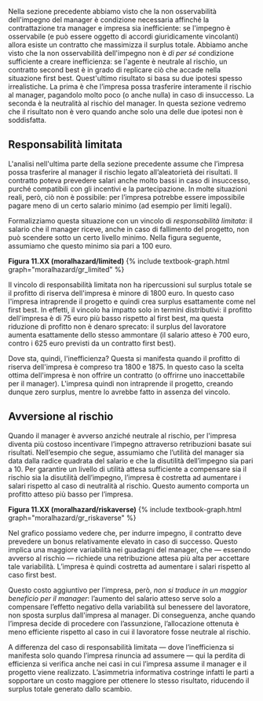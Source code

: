


Nella sezione precedente abbiamo visto che la non osservabilità dell'impegno del manager è condizione necessaria affinché la contrattazione tra manager e impresa sia inefficiente: se l'impegno è osservabile (e può essere oggetto di accordi giuridicamente vincolanti) allora esiste un contratto che massimizza il surplus totale. Abbiamo anche visto che la non osservabilità dell'impegno non è <i>di per sé</i> condizione sufficiente a creare inefficienza: se l'agente è neutrale al rischio, un contratto second best è in grado di replicare ciò che accade nella situazione first best. Quest'ultimo risultato si basa su due ipotesi spesso irrealistiche. La prima è che l’impresa possa trasferire interamente il rischio al manager, pagandolo molto poco (o anche nulla) in caso di insuccesso. La seconda è la neutralità al rischio del manager. In questa sezione vedremo che il risultato non è vero quando anche solo una delle due ipotesi non è soddisfatta.




<h2 id="subsec_mh-limited">Responsabilità limitata</h2>

L'analisi nell'ultima parte della sezione precedente assume che l’impresa possa trasferire al manager il rischio legato all’aleatorietà dei risultati. Il contratto poteva prevedere salari anche molto bassi in caso di insuccesso, purché compatibili con gli incentivi e la partecipazione. In molte situazioni reali, però, ciò non è possibile: per l’impresa potrebbe essere impossibile pagare meno di un certo salario minimo (ad esempio per limiti legali).

Formalizziamo questa situazione con un vincolo di <i>responsabilità limitata</i>: il salario che il manager riceve, anche in caso di fallimento del progetto, non può scendere sotto un certo livello minimo. Nella figura seguente, assumiamo che questo minimo sia pari a $100$ euro.


<a id="gr_moralhazard/limited"><strong>Figura 11.XX (moralhazard/limited)</strong></a>
{% include textbook-graph.html graph="moralhazard/gr_limited" %}

  
Il vincolo di responsabilità limitata non ha ripercussioni sul surplus totale se il profitto di riserva dell'impresa è minore di 1800 euro. In questo caso l'impresa intraprende il progetto e quindi crea surplus esattamente come nel first best. In effetti, il vincolo ha impatto solo in termini distributivi: il profitto dell'impresa è di 75 euro più basso rispetto al first best, ma questa riduzione di profitto non è denaro sprecato: il surplus del lavoratore aumenta esattamente dello stesso ammontare (il salario atteso è 700 euro, contro i 625 euro previsti da un contratto first best).

Dove sta, quindi, l'inefficienza? Questa si manifesta quando il profitto di riserva dell'impresa è compreso tra 1800 e 1875. In questo caso la scelta ottima dell'impresa è non offrire un contratto (o offrirne uno inaccettabile per il manager). L'impresa quindi non intraprende il progetto, creando dunque zero surplus, mentre lo avrebbe fatto in assenza del vincolo.








<h2 id="subsec_mh-riskaverse">Avversione al rischio</h2>


Quando il manager è avverso anziché neutrale al rischio, per l'impresa diventa più costoso incentivare l’impegno attraverso retribuzioni basate sui risultati. Nell’esempio che segue, assumiamo che l’utilità del manager sia data dalla radice quadrata del salario e che la disutilità dell’impegno sia pari a $10$. Per garantire un livello di utilità attesa sufficiente a compensare sia il rischio sia la disutilità dell’impegno, l’impresa è costretta ad aumentare i salari rispetto al caso di neutralità al rischio. Questo aumento comporta un profitto atteso più basso per l’impresa.


<a id="gr_moralhazard/riskaverse"><strong>Figura 11.XX (moralhazard/riskaverse)</strong></a>
{% include textbook-graph.html graph="moralhazard/gr_riskaverse" %}




Nel grafico possiamo vedere che, per indurre impegno, il contratto deve prevedere un bonus relativamente elevato in caso di successo. Questo implica una maggiore variabilità nei guadagni del manager, che — essendo avverso al rischio — richiede una retribuzione attesa più alta per accettare tale variabilità. L’impresa è quindi costretta ad aumentare i salari rispetto al caso first best.

Questo costo aggiuntivo per l’impresa, però, <i>non si traduce in un maggior beneficio per il manager</i>: l’aumento del salario atteso serve solo a compensare l’effetto negativo della variabilità sul benessere del lavoratore, non sposta surplus dall'impresa al manager. Di conseguenza, anche quando l’impresa decide di procedere con l’assunzione, l’allocazione ottenuta è meno efficiente rispetto al caso in cui il lavoratore fosse neutrale al rischio.

A differenza del caso di responsabilità limitata — dove l’inefficienza si manifesta solo quando l’impresa rinuncia ad assumere — qui la perdita di efficienza si verifica anche nei casi in cui l’impresa assume il manager e il progetto viene realizzato. L’asimmetria informativa costringe infatti le parti a sopportare un costo maggiore per ottenere lo stesso risultato, riducendo il surplus totale generato dallo scambio.

